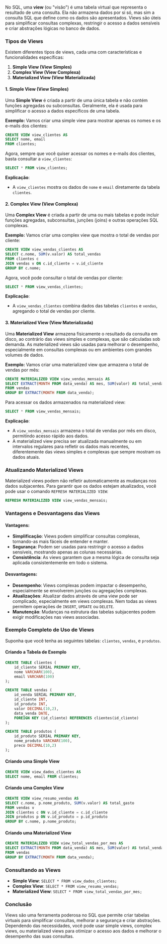 No SQL, uma **view** (ou "visão") é uma tabela virtual que representa o resultado de uma consulta. Ela não armazena dados por si só, mas sim a consulta SQL que define como os dados são apresentados. Views são úteis para simplificar consultas complexas, restringir o acesso a dados sensíveis e criar abstrações lógicas no banco de dados.

### Tipos de Views

Existem diferentes tipos de views, cada uma com características e funcionalidades específicas:

1. **Simple View (View Simples)**
2. **Complex View (View Complexa)**
3. **Materialized View (View Materializada)**

#### 1. Simple View (View Simples)

Uma **Simple View** é criada a partir de uma única tabela e não contém funções agregadas ou subconsultas. Geralmente, ela é usada para simplificar o acesso a dados específicos de uma tabela.

**Exemplo:**
Vamos criar uma simple view para mostrar apenas os nomes e os e-mails dos clientes:

```sql
CREATE VIEW view_clientes AS
SELECT nome, email
FROM clientes;
```

Agora, sempre que você quiser acessar os nomes e e-mails dos clientes, basta consultar a `view_clientes`:

```sql
SELECT * FROM view_clientes;
```

**Explicação**: 
- A `view_clientes` mostra os dados de `nome` e `email` diretamente da tabela `clientes`.

#### 2. Complex View (View Complexa)

Uma **Complex View** é criada a partir de uma ou mais tabelas e pode incluir funções agregadas, subconsultas, junções (joins) e outras operações SQL complexas.

**Exemplo:**
Vamos criar uma complex view que mostra o total de vendas por cliente:

```sql
CREATE VIEW view_vendas_clientes AS
SELECT c.nome, SUM(v.valor) AS total_vendas
FROM clientes c
JOIN vendas v ON c.id_cliente = v.id_cliente
GROUP BY c.nome;
```

Agora, você pode consultar o total de vendas por cliente:

```sql
SELECT * FROM view_vendas_clientes;
```

**Explicação**:
- A `view_vendas_clientes` combina dados das tabelas `clientes` e `vendas`, agregando o total de vendas por cliente.

#### 3. Materialized View (View Materializada)

Uma **Materialized View** armazena fisicamente o resultado da consulta em disco, ao contrário das views simples e complexas, que são calculadas sob demanda. As materialized views são usadas para melhorar o desempenho, especialmente em consultas complexas ou em ambientes com grandes volumes de dados.

**Exemplo:**
Vamos criar uma materialized view que armazena o total de vendas por mês:

```sql
CREATE MATERIALIZED VIEW view_vendas_mensais AS
SELECT EXTRACT(MONTH FROM data_venda) AS mes, SUM(valor) AS total_vendas
FROM vendas
GROUP BY EXTRACT(MONTH FROM data_venda);
```

Para acessar os dados armazenados na materialized view:

```sql
SELECT * FROM view_vendas_mensais;
```

**Explicação**:
- A `view_vendas_mensais` armazena o total de vendas por mês em disco, permitindo acesso rápido aos dados.
- A materialized view precisa ser atualizada manualmente ou em intervalos regulares para refletir os dados mais recentes, diferentemente das views simples e complexas que sempre mostram os dados atuais.

### Atualizando Materialized Views

Materialized views podem não refletir automaticamente as mudanças nos dados subjacentes. Para garantir que os dados estejam atualizados, você pode usar o comando `REFRESH MATERIALIZED VIEW`:

```sql
REFRESH MATERIALIZED VIEW view_vendas_mensais;
```

### Vantagens e Desvantagens das Views

#### Vantagens:

- **Simplificação**: Views podem simplificar consultas complexas, tornando-as mais fáceis de entender e manter.
- **Segurança**: Podem ser usadas para restringir o acesso a dados sensíveis, mostrando apenas as colunas necessárias.
- **Consistência**: As views garantem que a mesma lógica de consulta seja aplicada consistentemente em todo o sistema.

#### Desvantagens:

- **Desempenho**: Views complexas podem impactar o desempenho, especialmente se envolverem junções ou agregações complexas.
- **Atualizações**: Atualizar dados através de uma view pode ser complicado, especialmente em views complexas. Nem todas as views permitem operações de `INSERT`, `UPDATE` ou `DELETE`.
- **Manutenção**: Mudanças na estrutura das tabelas subjacentes podem exigir modificações nas views associadas.

### Exemplo Completo de Uso de Views

Suponha que você tenha as seguintes tabelas: `clientes`, `vendas`, e `produtos`. 

#### Criando a Tabela de Exemplo

```sql
CREATE TABLE clientes (
    id_cliente SERIAL PRIMARY KEY,
    nome VARCHAR(100),
    email VARCHAR(100)
);

CREATE TABLE vendas (
    id_venda SERIAL PRIMARY KEY,
    id_cliente INT,
    id_produto INT,
    valor DECIMAL(10,2),
    data_venda DATE,
    FOREIGN KEY (id_cliente) REFERENCES clientes(id_cliente)
);

CREATE TABLE produtos (
    id_produto SERIAL PRIMARY KEY,
    nome_produto VARCHAR(100),
    preco DECIMAL(10,2)
);
```

#### Criando uma Simple View

```sql
CREATE VIEW view_dados_clientes AS
SELECT nome, email FROM clientes;
```

#### Criando uma Complex View

```sql
CREATE VIEW view_resumo_vendas AS
SELECT c.nome, p.nome_produto, SUM(v.valor) AS total_gasto
FROM vendas v
JOIN clientes c ON v.id_cliente = c.id_cliente
JOIN produtos p ON v.id_produto = p.id_produto
GROUP BY c.nome, p.nome_produto;
```

#### Criando uma Materialized View

```sql
CREATE MATERIALIZED VIEW view_total_vendas_por_mes AS
SELECT EXTRACT(MONTH FROM data_venda) AS mes, SUM(valor) AS total_vendas
FROM vendas
GROUP BY EXTRACT(MONTH FROM data_venda);
```

### Consultando as Views

- **Simple View**: `SELECT * FROM view_dados_clientes;`
- **Complex View**: `SELECT * FROM view_resumo_vendas;`
- **Materialized View**: `SELECT * FROM view_total_vendas_por_mes;`

### Conclusão

Views são uma ferramenta poderosa no SQL que permite criar tabelas virtuais para simplificar consultas, melhorar a segurança e criar abstrações. Dependendo das necessidades, você pode usar simple views, complex views, ou materialized views para otimizar o acesso aos dados e melhorar o desempenho das suas consultas.